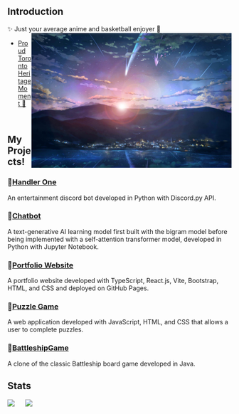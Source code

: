 ## Introduction
✨ Just your average anime and basketball enjoyer 🏀
<img src='yourNameTown.jpg' align='right' width='450'>
<br/>
- [Proud Toronto Heritage Moment 🦖](https://youtu.be/75iExVNvrWw)
<br>

## My Projects!
### 💠[Handler One](https://github.com/3r1cZ/Handler-One)
An entertainment discord bot developed in Python with Discord.py API.
### 💠[Chatbot](https://github.com/3r1cZ/Chatbot)
A text-generative AI learning model first built with the bigram model before being implemented with a self-attention transformer model, developed in Python with Jupyter Notebook.
### 💠[Portfolio Website](https://github.com/3r1cZ/3r1cZ.github.io)
A portfolio website developed with TypeScript, React.js, Vite, Bootstrap, HTML, and CSS and deployed on GitHub Pages.
### 💠[Puzzle Game](https://github.com/3r1cZ/Puzzle-Game)
A web application developed with JavaScript, HTML, and CSS that allows a user to complete puzzles.
### 💠[BattleshipGame](https://github.com/3r1cZ/BattleshipGame)
A clone of the classic Battleship board game developed in Java.

## Stats
<p>
  <img align="top" src="https://github-readme-stats.vercel.app/api?username=3r1cZ&theme=radical">
  &nbsp;&nbsp;&nbsp;&nbsp;
<img align="top" src="https://github-readme-stats.vercel.app/api/top-langs/?username=3r1cZ&theme=radical&langs_count=5">
</p>
